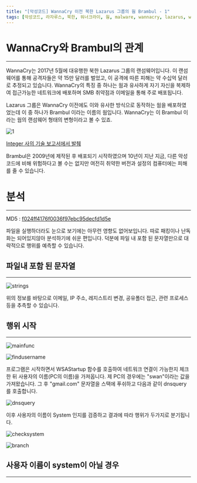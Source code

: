 ```yaml
---
title: "[악성코드] WannaCry 이전 북한 Lazarus 그룹의 웜 Brambul - 1"
tags: [악성코드, 라자루스, 북한, 워너크라이, 웜, malware, wannacry, lazarus, worm, north korea, korean]
---
```


# WannaCry와 Brambul의 관계
---
WannaCry는 2017년 5월에 대유행한 북한 Lazarus 그룹의 랜섬웨어입니다.
이 랜섬웨어를 통해 공격자들은 약 15만 달러를 벌었고, 이 공격에 따른 피해는 약 수십억 달러로 추정되고 있습니다.
WannaCry의 특징 중 하나는 웜과 유사하게 자기 자신을 복제하여 접근가능한 네트워크에 배포하며 SMB 취약점과 이메일을 통해 주로 배포됩니다.

Lazarus 그룹은 WannaCry 이전에도 이와 유사한 방식으로 동작하는 웜을 배포하였었는데 이 중 하나가 Brambul 이라는 이름의 웜입니다.
WannaCry는 이 Brambul 이라는 웜의 랜섬웨어 형태의 변형이라고 볼 수 있죠.

![1](https://cdn5.alienvault.com/blog-content/Screen_Shot_2018-02-08_at_5.42.47_PM.png)

[Integer 사의 기술 보고서에서 발췌](http://www.intezer.com/wp-content/uploads/2017/07/Intezer-WannaCry.pdf)

Brambul은 2009년에 제작된 후 배포되기 시작하였으며 10년이 지난 지금, 다른 악성코드에 비해 위험하다고 볼 수는 없지만 여전히 취약한 버전과 설정의 컴퓨터에는 피해를 줄 수 있습니다.

# 분석
---
MD5 :  [f024ff4176f0036f97ebc95decfd1d5e](https://www.hybrid-analysis.com/sample/7b2f8c43b4c92fb2add9fce264e92668dac2530493c51c5d6b45dcb764e208ed/?environmentId=100)

파일을 실행하더라도 눈으로 보기에는 아무런 영향도 없어보입니다.
따로 패킹이나 난독화는 되어있지않아 분석하기에 쉬운 편입니다.
덕분에 파일 내 포함 된 문자열만으로 대략적으로 행위를 예측할 수 있습니다.

## 파일내 포함 된 문자열
---
![strings](https://i.imgur.com/xgpGboe.png)

위의 정보를 바탕으로 이메일, IP 주소, 레지스트리 변경, 공유폴더 접근, 관련 프로세스 등을 추측할 수 있습니다.


## 행위 시작
---
![mainfunc](https://i.imgur.com/nLWaVUt.png)

![findusername](https://i.imgur.com/cKclzgO.png)

프로그램은 시작하면서 WSAStartup 함수를 호출하여 네트워크 연결이 가능한지 체크한 뒤
사용자의 이름(PC의 이름)을 가져옵니다. 제 PC의 경우에는 "swan"이라는 값을 가져왔습니다.
그 후 "gmail.com" 문자열을 스택에 푸쉬하고 다음과 같이 dnsquery를 호출합니다.

![dnsquery](https://i.imgur.com/O0B3XUC.png)

이후 사용자의 이름이 System 인지를 검증하고 결과에 따라 행위가 두가지로 분기됩니다.

![checksystem](https://i.imgur.com/nu7Qqd2.png)

![branch](https://i.imgur.com/GhWLwo9.png)


## 사용자 이름이 system이 아닐 경우
---
